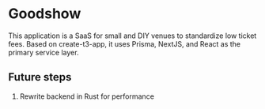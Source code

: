 # Goodshow

This application is a SaaS for small and DIY venues to standardize low ticket fees. Based on create-t3-app, it uses Prisma, NextJS, and React as the primary service layer.

## Future steps
1. Rewrite backend in Rust for performance
